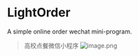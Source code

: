 # LightOrder
A simple online order wechat mini-program.

> 高校点餐微信小程序
![image.png](https://i.loli.net/2021/01/13/WPnAhOQL86D7dkY.png)
